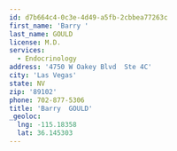 ```yaml
---
id: d7b664c4-0c3e-4d49-a5fb-2cbbea77263c
first_name: 'Barry '
last_name: GOULD
license: M.D.
services:
  - Endocrinology
address: '4750 W Oakey Blvd  Ste 4C'
city: 'Las Vegas'
state: NV
zip: '89102'
phone: 702-877-5306
title: 'Barry  GOULD'
_geoloc:
  lng: -115.18358
  lat: 36.145303
---
```

